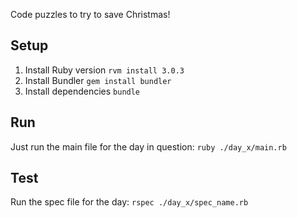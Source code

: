 Code puzzles to try to save Christmas!

## Setup
1. Install Ruby version
    `rvm install 3.0.3`
2. Install Bundler
    `gem install bundler`
3. Install dependencies
    `bundle`

## Run
Just run the main file for the day in question:
`ruby ./day_x/main.rb`

## Test
Run the spec file for the day:
`rspec ./day_x/spec_name.rb`